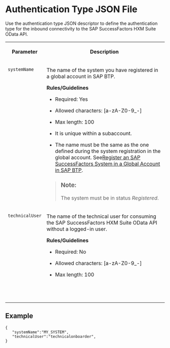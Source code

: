 <!-- loio543fbd6103d746f19c410dc2092d6f5e -->

# Authentication Type JSON File

Use the authentication type JSON descriptor to define the authentication type for the inbound connectivity to the SAP SuccessFactors HXM Suite OData API.




<table>
<tr>
<th valign="top">

Parameter



</th>
<th valign="top">

Description



</th>
</tr>
<tr>
<td valign="top">

`systemName`



</td>
<td valign="top">

The name of the system you have registered in a global account in SAP BTP.

**Rules/Guidelines**

-   Required: Yes

-   Allowed characters: \[a-zA-Z0-9\_-\]

-   Max length: 100

-   It is unique within a subaccount.

-   The name must be the same as the one defined during the system registration in the global account. See[Register an SAP SuccessFactors System in a Global Account in SAP BTP](register-an-sap-successfactors-system-in-a-global-account-in-sap-btp-e956ba2.md).


> ### Note:  
> The system must be in status *Registered*.



</td>
</tr>
<tr>
<td valign="top">

`technicalUser`



</td>
<td valign="top">

The name of the technical user for consuming the SAP SuccessFactors HXM Suite OData API without a logged-in user.

**Rules/Guidelines**

-   Required: No

-   Allowed characters: \[a-zA-Z0-9\_-\]

-   Max length: 100




</td>
</tr>
<tr>
<td valign="top">

 



</td>
<td valign="top">

 



</td>
</tr>
</table>



<a name="loio543fbd6103d746f19c410dc2092d6f5e__section_ijt_pj2_phb"/>

## Example

```lang-json
{
   "systemName":"MY_SYSTEM",
   "technicalUser":"technicalonboarder",
}

```

